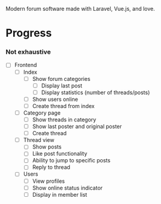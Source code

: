 Modern forum software made with Laravel, Vue.js, and love.

# Progress
### Not exhaustive

- [ ] Frontend
	- [ ] Index
		- [ ] Show forum categories
			- [ ] Display last post
			- [ ] Display statistics (number of threads/posts)
		- [ ] Show users online
		- [ ] Create thread from index

	- [ ] Category page
		- [ ] Show threads in category
		- [ ] Show last poster and original poster
		- [ ] Create thread

	- [ ] Thread view
		- [ ] Show posts
		- [ ] Like post functionality
		- [ ] Ability to jump to specific posts
		- [ ] Reply to thread

	- [ ] Users
		- [ ] View profiles
		- [ ] Show online status indicator
		- [ ] Display in member list
